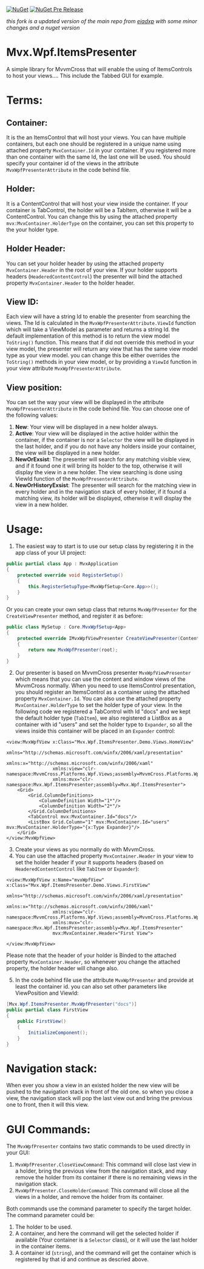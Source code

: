 [![NuGet](https://img.shields.io/nuget/v/Mvx.Wpf.ItemsPresenter.svg)](https://www.nuget.org/packages/Mvx.Wpf.ItemsPresenter/)
[![NuGet Pre Release](https://img.shields.io/nuget/vpre/Mvx.Wpf.ItemsPresenter.svg)](https://www.nuget.org/packages/Mvx.Wpf.ItemsPresenter/)

*this fork is a updated version of the main repo from [eiadxp](https://github.com/eiadxp) with some minor changes and a nuget version*

# Mvx.Wpf.ItemsPresenter
A simple library for MvvmCross that will enable the using of ItemsControls to host your views.... This include the Tabbed GUI for example.

# Terms:
## Container:
It is the an ItemsControl that will host your views. You can have multiple containers, but each one should be registered in a unique name using attached property `MvxContainer.Id` in your container. If you registered more than one container with the same Id, the last one will be used. You should specify your container id of the views in the attribute `MvxWpfPresenterAttribute` in the code behind file.
## Holder:
It is a ContentControl that will host your view inside the container. If your container is TabControl, the holder will be a TabItem, otherwise it will be a ContentControl. You can change this by using the attached property `mvx:MvxContainer.HolderType` on the container, you can set this property to the your holder type.
## Holder Header:
You can set your holder header by using the attached property `MvxContainer.Header` in the root of your view. If your holder supports headers (`HeaderedContentControl`) the presenter will bind the attached property `MvxContainer.Header` to the holder header.
## View ID:
Each view will have a string Id to enable the presenter from searching the views. The Id is calculated in the `MvxWpfPresenterAttribute.ViewId` function which will take a ViewModel as parameter and returns a string Id. the default implementation of this method is to return the view model `ToString()` function. This means that if did not override this method in your view model, the presenter will return any view that has the same view model type as your view model. you can change this be either overrides the `ToString()` methods in your view model, or by providing a `ViewId` function in your view attribute `MvxWpfPresenterAttribute`.
## View position:
You can set the way your view will be displayed in the attribute `MvxWpfPresenterAttribute` in the code behind file. You can choose one of the following values:
 1. **New**:
 Your view will be displayed in a new holder always.
 2. **Active**:
 Your view will be displayed in the active holder within the container, if the container is nor a `Selector` the view will be displayed in the last holder, and if you do not have any holders inside your container, the view will be displayed in a new holder.
 3. **NewOrExsist**:
 The presenter will search for any matching visible view, and if it found one it will bring its holder to the top, otherwise it will display the view in a new holder. The view searching is done using ViewId function of the `MvxWpfPresenterAttribute`.
 4. **NewOrHistoryExsist**:
 The presenter will search for the matching view in every holder and in the navigation stack of every holder, if it found a matching view, its holder will be displayed, otherwise it will display the view in a new holder.
# Usage:
1. The easiest way to start is to use our setup class by registering it in the app class of your UI project:
```C#
public partial class App : MvxApplication
{
    protected override void RegisterSetup()
    {
        this.RegisterSetupType<MvxWpfSetup<Core.App>>();
    }
}
```
Or you can create your own setup class that returns `MvxWpfPresenter` for the `CreateViewPresenter` method, and register it as before:
```C#
public class MySetup : Core.MvxWpfSetup<App>
{
    protected override IMvxWpfViewPresenter CreateViewPresenter(ContentControl root)
    {
        return new MvxWpfPresenter(root);
    }
}
```
2. Our presenter is based on MvvmCross presenter `MvxWpfViewPresenter` which means that you can use the content and window views of the MvvmCross normally. When you need to use ItemsControl presentation, you should register an ItemsControl as a container using the attached property `MvxContainer.Id`. You can also use the attached property `MvxContainer.HolderType` to set the holder type of your view. In the following code we registered a TabControl with Id "docs" and we kept the default holder type (`TabItem`), we also registered a ListBox as a container with id "users" and set the holder type to `Expander`, so all the views inside this container will be placed in an `Expander` control:
```XAML
<view:MvxWpfView x:Class="Mvx.Wpf.ItemsPresenter.Demo.Views.HomeView"
                 xmlns="http://schemas.microsoft.com/winfx/2006/xaml/presentation"
                 xmlns:x="http://schemas.microsoft.com/winfx/2006/xaml"
                 xmlns:view="clr-namespace:MvvmCross.Platforms.Wpf.Views;assembly=MvvmCross.Platforms.Wpf"
                 xmlns:mvx="clr-namespace:Mvx.Wpf.ItemsPresenter;assembly=Mvx.Wpf.ItemsPresenter">
    <Grid>
        <Grid.ColumnDefinitions>
            <ColumnDefinition Width="1*"/>
            <ColumnDefinition Width="2*"/>
        </Grid.ColumnDefinitions>
        <TabControl mvx:MvxContainer.Id="docs"/>
        <ListBox Grid.Column="1" mvx:MvxContainer.Id="users" mvx:MvxContainer.HolderType="{x:Type Expander}"/>
    </Grid>
</view:MvxWpfView>
```
3. Create your views as you normally do with MvvmCross.
4. You can use the attached property `MvxContainer.Header` in your view to set the holder header if your it supports headers (based on `HeaderedContentControl` like `TabItem` or `Expander`):
```XAML
<view:MvxWpfView x:Name="mvxWpfView" x:Class="Mvx.Wpf.ItemsPresenter.Demo.Views.FirstView"
                 xmlns="http://schemas.microsoft.com/winfx/2006/xaml/presentation"
                 xmlns:x="http://schemas.microsoft.com/winfx/2006/xaml"
                 xmlns:view="clr-namespace:MvvmCross.Platforms.Wpf.Views;assembly=MvvmCross.Platforms.Wpf"
                 xmlns:mvx="clr-namespace:Mvx.Wpf.ItemsPresenter;assembly=Mvx.Wpf.ItemsPresenter"
                 mvx:MvxContainer.Header="First View">

</view:MvxWpfView>
```
Please note that the header of your holder is Binded to the attached property `MvxContainer.Header`, so whenever you change the attached property, the holder header will change also.

5. In the code behind file use the attribute `MvxWpfPresenter` and provide at least the container id. you can also set other parameters like ViewPosition and ViewId:
```C#
[Mvx.Wpf.ItemsPresenter.MvxWpfPresenter("docs")]
public partial class FirstView
{
    public FirstView()
    {
        InitializeComponent();
    }
}
```

# Navigation stack:
When ever you show a view in an existed holder the new view will be pushed to the navigation stack in front of the old one. so when you close a view, the navigation stack will pop the last view out and bring the previous one to front, then it will this view.

# GUI Commands:
The `MvxWpfPresenter` contains two static commands to be used directly in your GUI:

1. `MvxWpfPresenter.CloseViewCommand`: This command will close last view in a holder, bring the previous view from the navigation stack, and may remove the holder from its container if there is no remaining views in the navigation stack.
2. `MvxWpfPresenter.CloseHolderCommand`: This command will close all the views in a holder, and remove the holder from its container.

Both commands use the command parameter to specify the target holder. The command parameter could be:
1. The holder to be used.
2. A container, and here the command will get the selected holder if available (Your container is a `Selector` class), or it will use the last holder in the container items.
3. A container id (`string`), and the command will get the container which is registered by that id and continue as descried above.
